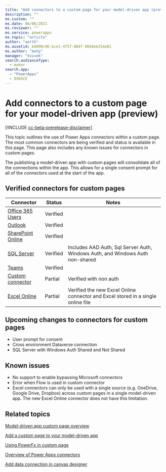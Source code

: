 ```yaml
---
title: "Add connectors to a custom page for your model-driven app (preview)" 
description: ""
ms.custom: ""
ms.date: 06/06/2021
ms.reviewer: ""
ms.service: powerapps
ms.topic: "article"
author: "aorth"
ms.assetid: b4098c96-bce1-4f57-804f-8694e6254e81
ms.author: "matp"
manager: "kvivek"
search.audienceType: 
  - maker
search.app: 
  - "PowerApps"
  - D365CE
---
```

# Add connectors to a custom page for your model-driven app (preview)

[!INCLUDE [cc-beta-prerelease-disclaimer](../../includes/cc-beta-prerelease-disclaimer.md)]

This topic outlines the use of Power Apps connectors within a custom page.  The most common connectors are being verified and status is available in this page.  This page also includes any known issues for connectors in custom pages. 

The publishing a model-driven app with custom pages will consolidate all of the connections within the app. This allows for a single consent prompt for all of the connectors used at the start of the app.

## Verified connectors for custom pages

| Connector | Status | Notes |
| -- | -- | -- |
| [Office 365 Users](../canvas-apps/connections/connection-office365-users.md) | Verified |
| [Outlook](../canvas-apps/connections/connection-office365-outlook.md) | Verified |
| [SharePoint Online](../canvas-apps/connections/connection-sharepoint-online.md) | Verified |
| [SQL Server](../canvas-apps/connections/connection-azure-sqldatabase.md) | Verified | Includes AAD Auth, Sql Server Auth, Windows Auth, and Windows Auth non-shared | 
| [Teams](https://docs.microsoft.com/connectors/teams/) | Verified |
| [Custom connector](../canvas-apps/register-custom-api.md) | Partial | Verified with non auth
| [Excel Online](../canvas-apps/connections/connection-excel.md) | Partial | Verified the new Excel Online connector and Excel stored in a single online file |

## Upcoming changes to connectors for custom pages

* User prompt for consent
* Cross environment Dataverse connection
* SQL Server with Windows Auth Shared and Not Shared

## Known issues

* No support to enable bypassing Microsoft connectors
* Error when Flow is used in custom connector
* Excel connectors can only be used with a single source (e.g. OneDrive, Google Drive, Dropbox) across custom pages in a single model-driven app.  The new Excel Online connector does not have this limitation.

## Related topics

[Model-driven app custom page overview](model-app-page-overview.md)

[Add a custom page to your model-driven app](add-page-to-model-app.md)

[Using PowerFx in custom page](page-powerfx-in-model-app.md)

[Overview of Power Apps connectors](../canvas-apps/connections-list.md)

[Add data connection in canvas designer](../canvas-apps/add-data-connection.md)
